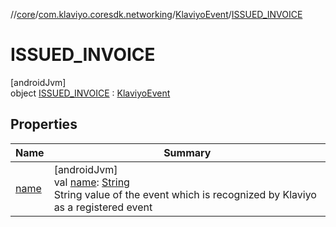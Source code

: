 //[core](../../../../index.md)/[com.klaviyo.coresdk.networking](../../index.md)/[KlaviyoEvent](../index.md)/[ISSUED_INVOICE](index.md)

# ISSUED_INVOICE

[androidJvm]\
object [ISSUED_INVOICE](index.md) : [KlaviyoEvent](../index.md)

## Properties

| Name | Summary |
|---|---|
| [name](../name.md) | [androidJvm]<br>val [name](../name.md): [String](https://kotlinlang.org/api/latest/jvm/stdlib/kotlin/-string/index.html)<br>String value of the event which is recognized by Klaviyo as a registered event |
